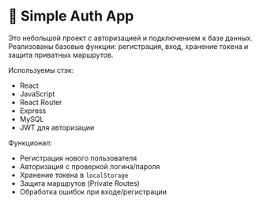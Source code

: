 # 🔐 Simple Auth App

Это небольшой проект с авторизацией и подключением к базе данных. Реализованы базовые функции: регистрация, вход, хранение токена и защита приватных маршрутов.

Используемы стэк:

- React
- JavaScript
- React Router
- Express
- MySQL
- JWT для авторизации

Функционал:

- Регистрация нового пользователя
- Авторизация с проверкой логина/пароля
- Хранение токена в `localStorage`
- Защита маршрутов (Private Routes)
- Обработка ошибок при входе/регистрации
